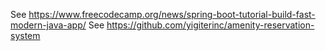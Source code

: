 See https://www.freecodecamp.org/news/spring-boot-tutorial-build-fast-modern-java-app/
See https://github.com/yigiterinc/amenity-reservation-system
